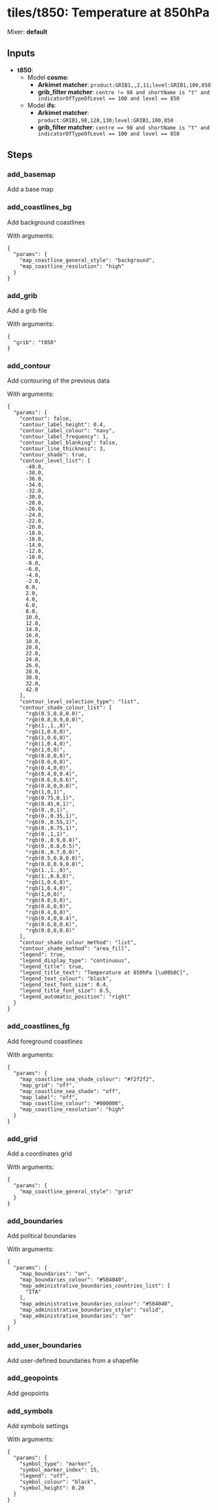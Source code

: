 # tiles/t850: Temperature at 850hPa

Mixer: **default**

## Inputs

* **t850**:
    * Model **cosmo**:
        * **Arkimet matcher**: `product:GRIB1,,2,11;level:GRIB1,100,850`
        * **grib_filter matcher**: `centre != 98 and shortName is "t" and indicatorOfTypeOfLevel == 100 and level == 850`
    * Model **ifs**:
        * **Arkimet matcher**: `product:GRIB1,98,128,130;level:GRIB1,100,850`
        * **grib_filter matcher**: `centre == 98 and shortName is "t" and indicatorOfTypeOfLevel == 100 and level == 850`

## Steps

### add_basemap

Add a base map


### add_coastlines_bg

Add background coastlines

With arguments:
```
{
  "params": {
    "map_coastline_general_style": "background",
    "map_coastline_resolution": "high"
  }
}
```

### add_grib

Add a grib file

With arguments:
```
{
  "grib": "t850"
}
```

### add_contour

Add contouring of the previous data

With arguments:
```
{
  "params": {
    "contour": false,
    "contour_label_height": 0.4,
    "contour_label_colour": "navy",
    "contour_label_frequency": 1,
    "contour_label_blanking": false,
    "contour_line_thickness": 3,
    "contour_shade": true,
    "contour_level_list": [
      -40.0,
      -38.0,
      -36.0,
      -34.0,
      -32.0,
      -30.0,
      -28.0,
      -26.0,
      -24.0,
      -22.0,
      -20.0,
      -18.0,
      -16.0,
      -14.0,
      -12.0,
      -10.0,
      -8.0,
      -6.0,
      -4.0,
      -2.0,
      0.0,
      2.0,
      4.0,
      6.0,
      8.0,
      10.0,
      12.0,
      14.0,
      16.0,
      18.0,
      20.0,
      22.0,
      24.0,
      26.0,
      28.0,
      30.0,
      32.0,
      42.0
    ],
    "contour_level_selection_type": "list",
    "contour_shade_colour_list": [
      "rgb(0.5,0.8,0.0)",
      "rgb(0.8,0.9,0.0)",
      "rgb(1.,1.,0)",
      "rgb(1,0.8,0)",
      "rgb(1,0.6,0)",
      "rgb(1,0.4,0)",
      "rgb(1,0,0)",
      "rgb(0.8,0,0)",
      "rgb(0.6,0,0)",
      "rgb(0.4,0,0)",
      "rgb(0.4,0,0.4)",
      "rgb(0.6,0,0.6)",
      "rgb(0.8,0,0.8)",
      "rgb(1,0,1)",
      "rgb(0.75,0,1)",
      "rgb(0.45,0,1)",
      "rgb(0.,0,1)",
      "rgb(0.,0.35,1)",
      "rgb(0.,0.55,1)",
      "rgb(0.,0.75,1)",
      "rgb(0.,1,1)",
      "rgb(0.,0.9,0.8)",
      "rgb(0.,0.8,0.5)",
      "rgb(0.,0.7,0.0)",
      "rgb(0.5,0.8,0.0)",
      "rgb(0.8,0.9,0.0)",
      "rgb(1.,1.,0)",
      "rgb(1.,0.8,0)",
      "rgb(1,0.6,0)",
      "rgb(1,0.4,0)",
      "rgb(1,0,0)",
      "rgb(0.8,0,0)",
      "rgb(0.6,0,0)",
      "rgb(0.4,0,0)",
      "rgb(0.4,0,0.4)",
      "rgb(0.6,0,0.6)",
      "rgb(0.8,0,0.8)"
    ],
    "contour_shade_colour_method": "list",
    "contour_shade_method": "area_fill",
    "legend": true,
    "legend_display_type": "continuous",
    "legend_title": true,
    "legend_title_text": "Temperature at 850hPa [\u00b0C]",
    "legend_text_colour": "black",
    "legend_text_font_size": 0.4,
    "legend_title_font_size": 0.5,
    "legend_automatic_position": "right"
  }
}
```

### add_coastlines_fg

Add foreground coastlines

With arguments:
```
{
  "params": {
    "map_coastline_sea_shade_colour": "#f2f2f2",
    "map_grid": "off",
    "map_coastline_sea_shade": "off",
    "map_label": "off",
    "map_coastline_colour": "#000000",
    "map_coastline_resolution": "high"
  }
}
```

### add_grid

Add a coordinates grid

With arguments:
```
{
  "params": {
    "map_coastline_general_style": "grid"
  }
}
```

### add_boundaries

Add political boundaries

With arguments:
```
{
  "params": {
    "map_boundaries": "on",
    "map_boundaries_colour": "#504040",
    "map_administrative_boundaries_countries_list": [
      "ITA"
    ],
    "map_administrative_boundaries_colour": "#504040",
    "map_administrative_boundaries_style": "solid",
    "map_administrative_boundaries": "on"
  }
}
```

### add_user_boundaries

Add user-defined boundaries from a shapefile


### add_geopoints

Add geopoints


### add_symbols

Add symbols settings

With arguments:
```
{
  "params": {
    "symbol_type": "marker",
    "symbol_marker_index": 15,
    "legend": "off",
    "symbol_colour": "black",
    "symbol_height": 0.28
  }
}
```

